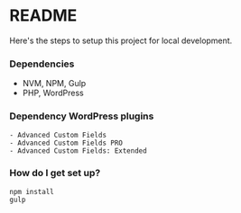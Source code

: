 # README #

Here's the steps to setup this project for local development.

### Dependencies ###

* NVM, NPM, Gulp
* PHP, WordPress

### Dependency WordPress plugins ###
```
- Advanced Custom Fields
- Advanced Custom Fields PRO
- Advanced Custom Fields: Extended
```

### How do I get set up? ###
```
npm install
gulp
```